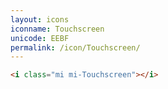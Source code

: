 ```yaml
---
layout: icons
iconname: Touchscreen
unicode: EEBF
permalink: /icon/Touchscreen/
---
```


``` html
<i class="mi mi-Touchscreen"></i>
```
